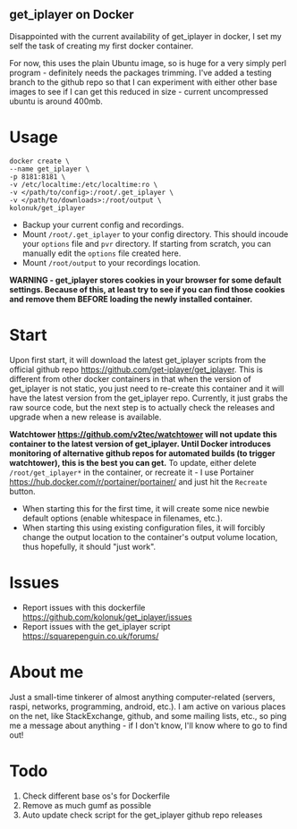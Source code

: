 ## get_iplayer on Docker

Disappointed with the current availability of get_iplayer in docker, I set my self the task of creating my first docker container.

For now, this uses the plain Ubuntu image, so is huge for a very simply perl program - definitely needs the packages trimming.  I've added a testing branch to the github repo so that I can experiment with either other base images to see if I can get this reduced in size - current uncompressed ubuntu is around 400mb.

# Usage
    docker create \
    --name get_iplayer \
    -p 8181:8181 \
    -v /etc/localtime:/etc/localtime:ro \
    -v </path/to/config>:/root/.get_iplayer \
    -v </path/to/downloads>:/root/output \
    kolonuk/get_iplayer

* Backup your current config and recordings.
* Mount `/root/.get_iplayer` to your config directory.  This should incoude your `options` file and `pvr` directory.  If starting from scratch, you can manually edit the `options` file created here.
* Mount `/root/output` to your recordings location.

**WARNING - get_iplayer stores cookies in your browser for some default settings.  Because of this, at least try to see if you can find those cookies and remove them BEFORE loading the newly installed container.**

# Start
Upon first start, it will download the latest get_iplayer scripts from the official github repo <https://github.com/get-iplayer/get_iplayer>.  This is different from other docker containers in that when the version of get_iplayer is not static, you just need to re-create this container and it will have the latest version from the get_iplayer repo.  Currently, it just grabs the raw source code, but the next step is to actually check the releases and upgrade when a new release is available.

**Watchtower <https://github.com/v2tec/watchtower> will not update this container to the latest version of get_iplayer.  Until Docker introduces monitoring of alternative github repos for automated builds (to trigger watchtower), this is the best you can get.**  To update, either delete `/root/get_iplayer*` in the container, or recreate it - I use Portainer <https://hub.docker.com/r/portainer/portainer/> and just hit the `Recreate` button.

* When starting this for the first time, it will create some nice newbie default options (enable whitespace in filenames, etc.).
* When starting this using existing configuration files, it will forcibly change the output location to the container's output volume location, thus hopefully, it should "just work".

# Issues
* Report issues with this dockerfile <https://github.com/kolonuk/get_iplayer/issues>
* Report issues with the get_iplayer script <https://squarepenguin.co.uk/forums/>

# About me
Just a small-time tinkerer of almost anything computer-related (servers, raspi, networks, programming, android, etc.).  I am active on various places on the net, like StackExchange, github, and some mailing lists, etc., so ping me a message about anything - if I don't know, I'll know where to go to find out!

# Todo
1. Check different base os's for Dockerfile
2. Remove as much gumf as possible
3. Auto update check script for the get_iplayer github repo releases
